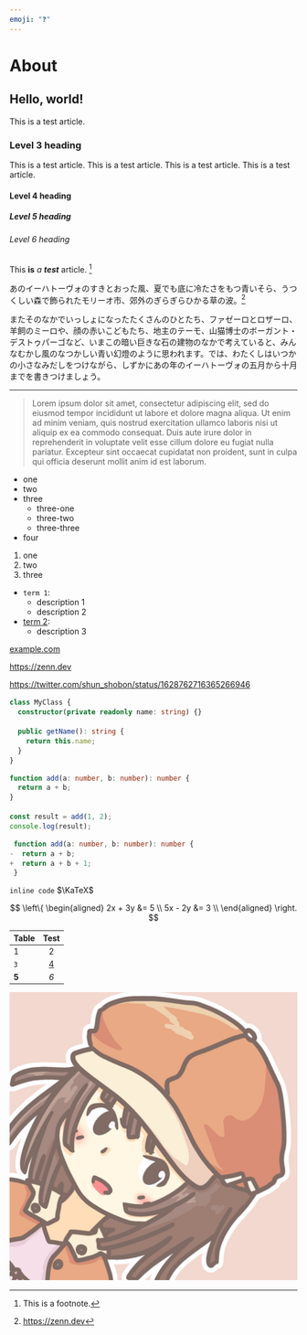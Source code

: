 ```yaml
---
emoji: "❓"
---
```


# About

## Hello, world!

This is a test article.

### Level 3 heading

This is a test article.
This is a test article.
This is a test article.
This is a test article.

#### Level 4 heading

##### Level 5 heading

###### Level 6 heading

This **is** _a_ **_test_** article. [^1]

[^1]: This is a footnote.

あのイーハトーヴォのすきとおった風、夏でも底に冷たさをもつ青いそら、うつくしい森で飾られたモリーオ市、郊外のぎらぎらひかる草の波。[^2]

[^2]: https://zenn.dev

またそのなかでいっしょになったたくさんのひとたち、ファゼーロとロザーロ、羊飼のミーロや、顔の赤いこどもたち、地主のテーモ、山猫博士のボーガント・デストゥパーゴなど、いまこの暗い巨きな石の建物のなかで考えていると、みんなむかし風のなつかしい青い幻燈のように思われます。では、わたくしはいつかの小さなみだしをつけながら、しずかにあの年のイーハトーヴォの五月から十月までを書きつけましょう。

---

> Lorem ipsum dolor sit amet, consectetur adipiscing elit, sed do eiusmod tempor incididunt ut labore et dolore magna aliqua. Ut enim ad minim veniam, quis nostrud exercitation ullamco laboris nisi ut aliquip ex ea commodo consequat. Duis aute irure dolor in reprehenderit in voluptate velit esse cillum dolore eu fugiat nulla pariatur. Excepteur sint occaecat cupidatat non proident, sunt in culpa qui officia deserunt mollit anim id est laborum.

- one
- two
- three
  - three-one
  - three-two
  - three-three
- four

1. one
2. two
3. three

- `term 1`:
  - description 1
  - description 2
- [term 2](https://example.com):
  - description 3

[example.com][link]

[link]: https://example.com

https://zenn.dev

https://twitter.com/shun_shobon/status/1628762716365266946

```typescript
class MyClass {
  constructor(private readonly name: string) {}

  public getName(): string {
    return this.name;
  }
}
```

```typescript:example.ts
function add(a: number, b: number): number {
  return a + b;
}

const result = add(1, 2);
console.log(result);
```

```diff:typescript:example.ts
 function add(a: number, b: number): number {
-  return a + b;
+  return a + b + 1;
 }
```

`inline code` $\KaTeX$

$$
\left\{
\begin{aligned}
  2x + 3y &= 5 \\
  5x - 2y &= 3 \\
\end{aligned}
\right.
$$

| Table |           Test           |
| :---- | :----------------------: |
| 1     |            2             |
| `3`   | [4](https://example.com) |
| **5** |           _6_            |

![meru](./meru.jpg)
